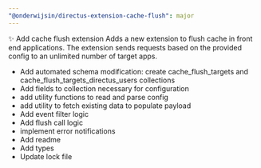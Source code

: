 ```yaml
---
"@onderwijsin/directus-extension-cache-flush": major
---
```


✨ Add cache flush extension
Adds a new extension to flush cache in front end applications. The extension sends requests based on the provided config to an unlimited number of target apps.

- Add automated schema modification: create cache_flush_targets and cache_flush_targets_directus_users collections
- Add fields to collection necessary for configuration
- add utility functions to read and parse config
- add utility to fetch existing data to populate payload
- Add event filter logic
- Add flush call logic
- implement error notifications
- Add readme
- Add types
- Update lock file
